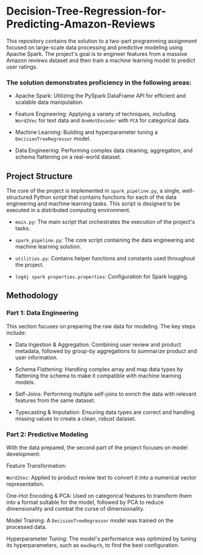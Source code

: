# Decision-Tree-Regression-for-Predicting-Amazon-Reviews

This repository contains the solution to a two-part programming assignment focused on large-scale data processing and predictive modeling using Apache Spark. The project's goal is to engineer features from a massive Amazon reviews dataset and then train a machine learning model to predict user ratings.

### The solution demonstrates proficiency in the following areas:

- Apache Spark: Utilizing the PySpark DataFrame API for efficient and scalable data manipulation.

- Feature Engineering: Applying a variety of techniques, including `Word2Vec` for text data and `OneHotEncoder` with `PCA` for categorical data.

- Machine Learning: Building and hyperparameter tuning a `DecisionTreeRegressor` model.

- Data Engineering: Performing complex data cleaning, aggregation, and schema flattening on a real-world dataset.

## Project Structure
The core of the project is implemented in `spark_pipeline.py`, a single, well-structured Python script that contains functions for each of the data engineering and machine learning tasks. This script is designed to be executed in a distributed computing environment.

- `main.py`: The main script that orchestrates the execution of the project's tasks.

- `spark_pipeline.py`: The core script containing the data engineering and machine learning solution.

- `utilities.py`: Contains helper functions and constants used throughout the project.

- `log4j spark properties.properties`: Configuration for Spark logging.

## Methodology
### Part 1: Data Engineering
This section focuses on preparing the raw data for modeling. The key steps include:

- Data Ingestion & Aggregation: Combining user review and product metadata, followed by group-by aggregations to summarize product and user information.

- Schema Flattening: Handling complex array and map data types by flattening the schema to make it compatible with machine learning models.

- Self-Joins: Performing multiple self-joins to enrich the data with relevant features from the same dataset.

- Typecasting & Imputation: Ensuring data types are correct and handling missing values to create a clean, robust dataset.

### Part 2: Predictive Modeling
With the data prepared, the second part of the project focuses on model development:

Feature Transformation:

`Word2Vec`: Applied to product review text to convert it into a numerical vector representation.

One-Hot Encoding & PCA: Used on categorical features to transform them into a format suitable for the model, followed by PCA to reduce dimensionality and combat the curse of dimensionality.

Model Training: A `DecisionTreeRegressor` model was trained on the processed data.

Hyperparameter Tuning: The model's performance was optimized by tuning its hyperparameters, such as `maxDepth`, to find the best configuration.

